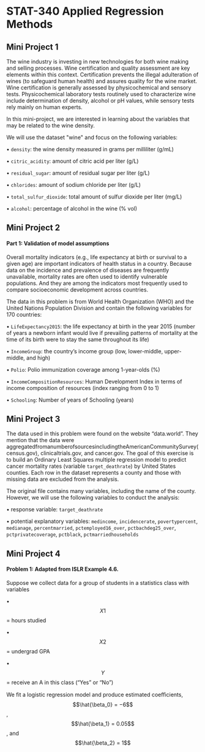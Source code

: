 # STAT-340 Applied Regression Methods

## Mini Project 1

The wine industry is investing in new technologies for both wine making and selling processes. Wine certification and quality assessment are key elements within this context. Certification prevents the illegal adulteration of wines (to safeguard human health) and assures quality for the wine market. Wine certification is generally assessed by physicochemical and sensory tests. Physicochemical laboratory tests routinely used to characterize wine include determination of density, alcohol or pH values, while sensory tests rely mainly on human experts.

In this mini-project, we are interested in learning about the variables that may be related to the wine density.

We will use the dataset "wine" and focus on the following variables:

• `density`: the wine density measured in grams per milliliter (g/mL)

• `citric_acidity`: amount of citric acid per liter (g/L)

• `residual_sugar`: amount of residual sugar per liter (g/L)

• `chlorides`: amount of sodium chloride per liter (g/L)

• `total_sulfur_dioxide`: total amount of sulfur dioxide per liter (mg/L)

• `alcohol`: percentage of alcohol in the wine (% vol)



## Mini Project 2

#### Part 1: Validation of model assumptions

Overall mortality indicators (e.g., life expectancy at birth or survival to a given age) are important indicators of health status in a country. Because data on the incidence and prevalence of diseases are frequently unavailable, mortality rates are often used to identify vulnerable populations. And they are among the indicators most frequently used to compare socioeconomic development across countries.

The data in this problem is from World Health Organization (WHO) and the United Nations Population Division and contain the following variables for 170 countries:

• `LifeExpectancy2015`: the life expectancy at birth in the year 2015 (number of years a newborn infant would live if prevailing patterns of mortality at the time of its birth were to stay the same throughout its life)

• `IncomeGroup`: the country’s income group (low, lower-middle, upper-middle, and high)

• `Polio`: Polio immunization coverage among 1-year-olds (%)

• `IncomeCompositionResources`: Human Development Index in terms of income composition of resources (index ranging from 0 to 1)

• `Schooling`: Number of years of Schooling (years)



## Mini Project 3

The data used in this problem were found on the website “data.world”. They mention that the data were aggregatedfromanumberofsourcesincludingtheAmericanCommunitySurvey(census.gov), clinicaltrials.gov, and cancer.gov. The goal of this exercise is to build an Ordinary Least Squares multiple regression model to predict cancer mortality rates (variable `target_deathrate`) by United States counties. Each row in the dataset represents a county and those with missing data are excluded from the analysis.

The original file contains many variables, including the name of the county. However, we will use the following variables to conduct the analysis:

• response variable: `target_deathrate`

• potential explanatory variables: `medincome`, `incidencerate`, `povertypercent`, `medianage`, `percentmarried`, `pctemployed16_over`, `pctbachdeg25_over`, `pctprivatecoverage`, `pctblack`, `pctmarriedhouseholds`



## Mini Project 4

#### Problem 1: Adapted from ISLR Example 4.6.

Suppose we collect data for a group of students in a statistics class with variables

• $$X1$$ = hours studied

• $$X2$$ = undergrad GPA

• $$Y$$ = receive an A in this class (“Yes” or “No”)

We fit a logistic regression model and produce estimated coeﬃcients,$$\hat{\beta_0} = −6$$, $$\hat{\beta_1} = 0.05$$, and $$\hat{\beta_2} = 1$$
